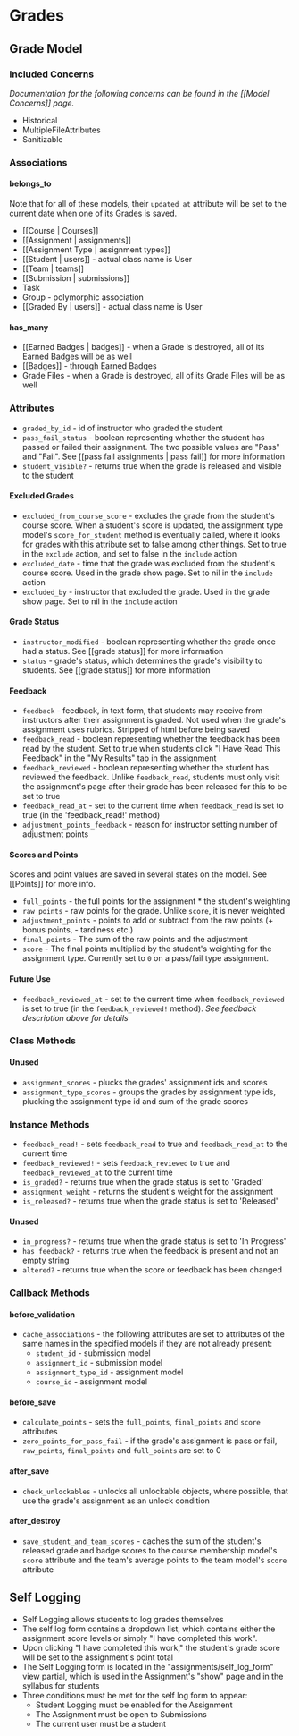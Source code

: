 # Grades

## Grade Model

### Included Concerns

*Documentation for the following concerns can be found in the [[Model Concerns]] page.*

  * Historical
  * MultipleFileAttributes
  * Sanitizable

### Associations

#### belongs_to

Note that for all of these models, their `updated_at` attribute will be set to the current date when one of its Grades is saved.

  * [[Course | Courses]]
  * [[Assignment | assignments]]
  * [[Assignment Type | assignment types]]
  * [[Student | users]] - actual class name is User
  * [[Team | teams]]
  * [[Submission | submissions]]
  * Task
  * Group - polymorphic association
  * [[Graded By | users]] - actual class name is User

#### has_many

  * [[Earned Badges | badges]] - when a Grade is destroyed, all of its Earned Badges will be as well
  * [[Badges]] - through Earned Badges
  * Grade Files - when a Grade is destroyed, all of its Grade Files will be as well

### Attributes

  * `graded_by_id` - id of instructor who graded the student
  * `pass_fail_status` - boolean representing whether the student has passed or failed their assignment. The two possible values are "Pass" and "Fail". See [[pass fail assignments | pass fail]] for more information
  *  `student_visible?` - returns true when the grade is released and visible to the student

#### Excluded Grades

  * `excluded_from_course_score` - excludes the grade from the student's course score. When a student's score is updated, the assignment type model's `score_for_student` method is eventually called, where it looks for grades with this attribute set to false among other things. Set to true in the `exclude` action, and set to false in the `include` action
  * `excluded_date` - time that the grade was excluded from the student's course score. Used in the grade show page. Set to nil in the `include` action
  * `excluded_by` - instructor that excluded the grade. Used in the grade show page. Set to nil in the `include` action

#### Grade Status

  * `instructor_modified` - boolean representing whether the grade once had a status. See [[grade status]] for more information
  * `status` - grade's status, which determines the grade's visibility to students. See [[grade status]] for more information

#### Feedback

  * `feedback` - feedback, in text form, that students may receive from instructors after their assignment is graded. Not used when the grade's assignment uses rubrics. Stripped of html before being saved
  * `feedback_read` - boolean representing whether the feedback has been read by the student. Set to true when students click "I Have Read This Feedback" in the "My Results" tab in the assignment
  * `feedback_reviewed` - boolean representing whether the student has reviewed the feedback. Unlike `feedback_read`, students must only visit the assignment's page after their grade has been released for this to be set to true
  * `feedback_read_at` - set to the current time when `feedback_read` is set to true (in the 'feedback_read!' method)
  * `adjustment_points_feedback` - reason for instructor setting number of adjustment points

#### Scores and Points

Scores and point values are saved in several states on the model. See [[Points]] for more info.

  * `full_points` - the full points for the assignment * the student's weighting
  * `raw_points` - raw points for the grade. Unlike `score`, it is never weighted
  * `adjustment_points` - points to add or subtract from the raw points (+ bonus points, - tardiness etc.)
  * `final_points` - The sum of the raw points and the adjustment
  * `score` - The final points multiplied by the student's weighting for the assignment type. Currently set to `0` on a pass/fail type assignment.

#### Future Use

  * `feedback_reviewed_at` - set to the current time when `feedback_reviewed` is set to true (in the `feedback_reviewed!` method). *See feedback description above for details*

### Class Methods

#### Unused

  * `assignment_scores` - plucks the grades' assignment ids and scores
  * `assignment_type_scores` - groups the grades by assignment type ids, plucking the assignment type id and sum of the grade scores

### Instance Methods

  * `feedback_read!` - sets `feedback_read` to true and `feedback_read_at` to the current time
  * `feedback_reviewed!` - sets `feedback_reviewed` to true and `feedback_reviewed_at` to the current time
  * `is_graded?` - returns true when the grade status is set to 'Graded'
  * `assignment_weight` - returns the student's weight for the assignment
  * `is_released?` - returns true when the grade status is set to 'Released'

#### Unused

  * `in_progress?` - returns true when the grade status is set to 'In Progress'
  * `has_feedback?` - returns true when the feedback is present and not an empty string
  * `altered?` - returns true when the score or feedback has been changed

### Callback Methods

#### before_validation

  * `cache_associations` - the following attributes are set to attributes of the same names in the specified models if they are not already present:
    * `student_id` - submission model
    * `assignment_id` - submission model
    * `assignment_type_id` - assignment model
    * `course_id` - assignment model

#### before_save

  * `calculate_points` - sets the `full_points`, `final_points` and `score` attributes
  * `zero_points_for_pass_fail` - if the grade's assignment is pass or fail, `raw_points`, `final_points` and `full_points` are set to 0

#### after_save

  * `check_unlockables` - unlocks all unlockable objects, where possible, that use the grade's assignment as an unlock condition

#### after_destroy

  * `save_student_and_team_scores` - caches the sum of the student's released grade and badge scores to the course membership model's `score` attribute and the team's average points to the team model's `score` attribute

## Self Logging

  * Self Logging allows students to log grades themselves
  * The self log form contains a dropdown list, which contains either the assignment score levels or simply "I have completed this work".
  * Upon clicking "I have completed this work," the student's grade score will be set to the assignment's point total
  * The Self Logging form is located in the "assignments/self_log_form" view partial, which is used in the Assignment's "show" page and in the syllabus for students
  * Three conditions must be met for the self log form to appear:
    * Student Logging must be enabled for the Assignment
    * The Assignment must be open to Submissions
    * The current user must be a student

